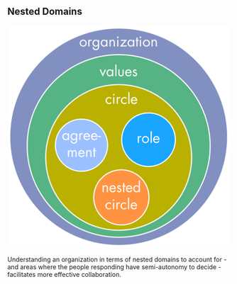 ## Nested Domains

![right,fit](img/tension-driver-domain/nested-domains.png)

Understanding an organization in terms of nested domains to account for - and areas where the people responding have semi-autonomy to decide - facilitates more effective collaboration.

